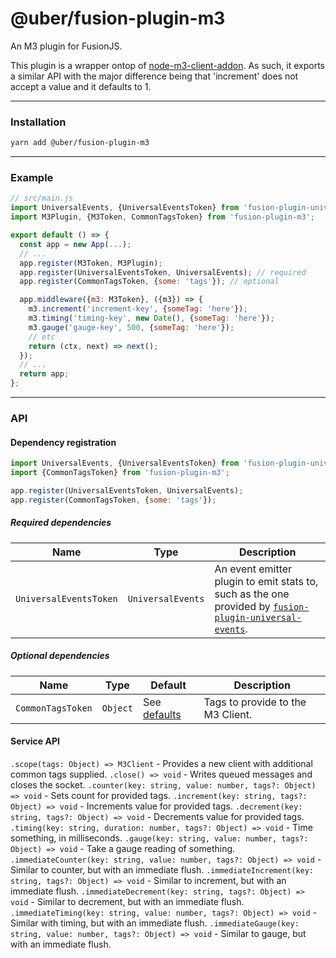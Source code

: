 # @uber/fusion-plugin-m3

An M3 plugin for FusionJS.

This plugin is a wrapper ontop of [node-m3-client-addon](https://code.uberinternal.com/diffusion/INNODEM/).  As such, it exports a similar API with the major difference being that 'increment' does not accept a value and it defaults to 1.

---

### Installation

```sh
yarn add @uber/fusion-plugin-m3
```

---

### Example
```js
// src/main.js
import UniversalEvents, {UniversalEventsToken} from 'fusion-plugin-universal-events';
import M3Plugin, {M3Token, CommonTagsToken} from 'fusion-plugin-m3';

export default () => {
  const app = new App(...);
  // ...
  app.register(M3Token, M3Plugin);
  app.register(UniversalEventsToken, UniversalEvents); // required
  app.register(CommonTagsToken, {some: 'tags'}); // optional

  app.middleware({m3: M3Token}, ({m3}) => {
    m3.increment('increment-key', {someTag: 'here'});
    m3.timing('timing-key', new Date(), {someTag: 'here'});
    m3.gauge('gauge-key', 500, {someTag: 'here'});
    // etc
    return (ctx, next) => next();
  });
  // ...
  return app;
};
```

---

### API

#### Dependency registration

```js
import UniversalEvents, {UniversalEventsToken} from 'fusion-plugin-universal-events';
import {CommonTagsToken} from 'fusion-plugin-m3';

app.register(UniversalEventsToken, UniversalEvents);
app.register(CommonTagsToken, {some: 'tags'});
```

##### Required dependencies

Name | Type | Description
-|-|-
`UniversalEventsToken` | `UniversalEvents` | An event emitter plugin to emit stats to, such as the one provided by [`fusion-plugin-universal-events`](https://github.com/fusionjs/fusion-plugin-universal-events).

##### Optional dependencies

Name | Type | Default | Description
-|-|-|-
`CommonTagsToken` | `Object` | See [defaults](https://code.uberinternal.com/diffusion/WEFUSHE/browse/master/src/server.js;223268cf27b346ef192a7c656c5d22dfdac16bf0$19) | Tags to provide to the M3 Client.

#### Service API

`.scope(tags: Object) => M3Client` - Provides a new client with additional common tags supplied.
`.close() => void` - Writes queued messages and closes the socket.
`.counter(key: string, value: number, tags?: Object) => void` - Sets count for provided tags.
`.increment(key: string, tags?: Object) => void` - Increments value for provided tags.
`.decrement(key: string, tags?: Object) => void` - Decrements value for provided tags.
`.timing(key: string, duration: number, tags?: Object) => void` - Time something, in milliseconds.
`.gauge(key: string, value: number, tags?: Object) => void` - Take a gauge reading of something.
`.immediateCounter(key: string, value: number, tags?: Object) => void` - Similar to counter, but with an immediate flush.
`.immediateIncrement(key: string, tags?: Object) => void` - Similar to increment, but with an immediate flush.
`.immediateDecrement(key: string, tags?: Object) => void` - Similar to decrement, but with an immediate flush.
`.immediateTiming(key: string, value: number, tags?: Object) => void` - Similar with timing, but with an immediate flush.
`.immediateGauge(key: string, value: number, tags?: Object) => void` - Similar to gauge, but with an immediate flush.


